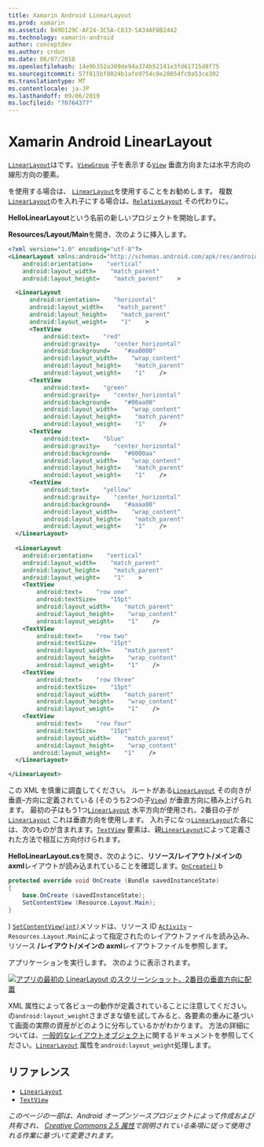 ```yaml
---
title: Xamarin Android LinearLayout
ms.prod: xamarin
ms.assetid: B49D129C-AF24-3C5A-C833-5A34AFBB2442
ms.technology: xamarin-android
author: conceptdev
ms.author: crdun
ms.date: 06/07/2018
ms.openlocfilehash: 14e9b352a309de94a374b52141e3fd61715d8f75
ms.sourcegitcommit: 57f815bf0024b1afe9754c0e28054fc0a53ce302
ms.translationtype: MT
ms.contentlocale: ja-JP
ms.lasthandoff: 09/06/2019
ms.locfileid: "70764377"
---
```

# <a name="xamarinandroid-linearlayout"></a>Xamarin Android LinearLayout

[`LinearLayout`](xref:Android.Widget.LinearLayout)はです。[`ViewGroup`](xref:Android.Views.ViewGroup)
子を表示する[`View`](xref:Android.Views.View)
垂直方向または水平方向の線形方向の要素。

を使用する場合は、 [`LinearLayout`](xref:Android.Widget.LinearLayout)を使用することをお勧めします。
複数[`LinearLayout`](xref:Android.Widget.LinearLayout)のを入れ子にする場合は、[`RelativeLayout`](xref:Android.Widget.RelativeLayout)
その代わりに。

**HelloLinearLayout**という名前の新しいプロジェクトを開始します。

**Resources/Layout/Main**を開き、次のように挿入します。

```xml
<?xml version="1.0" encoding="utf-8"?>
<LinearLayout xmlns:android="http://schemas.android.com/apk/res/android"
    android:orientation=    "vertical"
    android:layout_width=    "match_parent"
    android:layout_height=    "match_parent"    >

  <LinearLayout
      android:orientation=    "horizontal"
      android:layout_width=    "match_parent"
      android:layout_height=    "match_parent"
      android:layout_weight=    "1"    >
      <TextView
          android:text=    "red"
          android:gravity=    "center_horizontal"
          android:background=    "#aa0000"
          android:layout_width=    "wrap_content"
          android:layout_height=    "match_parent"
          android:layout_weight=    "1"    />
      <TextView
          android:text=    "green"
          android:gravity=    "center_horizontal"
          android:background=    "#00aa00"
          android:layout_width=    "wrap_content"
          android:layout_height=    "match_parent"
          android:layout_weight=    "1"    />
      <TextView
          android:text=    "blue"
          android:gravity=    "center_horizontal"
          android:background=    "#0000aa"
          android:layout_width=    "wrap_content"
          android:layout_height=    "match_parent"
          android:layout_weight=    "1"    />
      <TextView
          android:text=    "yellow"
          android:gravity=    "center_horizontal"
          android:background=    "#aaaa00"
          android:layout_width=    "wrap_content"
          android:layout_height=    "match_parent"
          android:layout_weight=    "1"    />
  </LinearLayout>
        
  <LinearLayout
    android:orientation=    "vertical"
    android:layout_width=    "match_parent"
    android:layout_height=    "match_parent"
    android:layout_weight=    "1"    >
    <TextView
        android:text=    "row one"
        android:textSize=    "15pt"
        android:layout_width=    "match_parent"
        android:layout_height=    "wrap_content"
        android:layout_weight=    "1"    />
    <TextView
        android:text=    "row two"
        android:textSize=    "15pt"
        android:layout_width=    "match_parent"
        android:layout_height=    "wrap_content"
        android:layout_weight=    "1"    />
    <TextView
        android:text=    "row three"
        android:textSize=    "15pt"
        android:layout_width=    "match_parent"
        android:layout_height=    "wrap_content"
        android:layout_weight=    "1"    />
    <TextView
        android:text=    "row four"
        android:textSize=    "15pt"
        android:layout_width=    "match_parent"
        android:layout_height=    "wrap_content"
       android:layout_weight=    "1"    />
  </LinearLayout>

</LinearLayout>
```

この XML を慎重に調査してください。 ルートがある[`LinearLayout`](xref:Android.Widget.LinearLayout)
その向きが垂直&ndash;方向に定義されている (そのうち2つの子[`View`](xref:Android.Views.View)) が垂直方向に積み上げられます。 最初の子はもう1つ[`LinearLayout`](xref:Android.Widget.LinearLayout)
水平方向が使用され、2番目の子が[`LinearLayout`](xref:Android.Widget.LinearLayout)
これは垂直方向を使用します。 入れ子になっ[`LinearLayout`](xref:Android.Widget.LinearLayout)た各には、次のものが含まれます。[`TextView`](xref:Android.Widget.TextView)
要素は、親[`LinearLayout`](xref:Android.Widget.LinearLayout)によって定義された方法で相互に方向付けられます。

**HelloLinearLayout.cs**を開き、次のように、**リソース/レイアウト/メインの axml**レイアウトが読み込まれていることを確認します。[`OnCreate()`](xref:Android.App.Activity.OnCreate*)
b

```csharp
protected override void OnCreate (Bundle savedInstanceState)
{
    base.OnCreate (savedInstanceState);
    SetContentView (Resource.Layout.Main);
}
```

) [`SetContentView(int)`](xref:Android.App.Activity.SetContentView*)メソッドは、リソース ID [`Activity`](xref:Android.App.Activity) &ndash; `Resources.Layout.Main`によって指定されたのレイアウトファイルを読み込み、リソース **/レイアウト/メインの axml**レイアウトファイルを参照します。

アプリケーションを実行します。 次のように表示されます。

[![アプリの最初の LinearLayout のスクリーンショット、2番目の垂直方向に配置](linear-layout-images/helloviews1.png)](linear-layout-images/helloviews1.png#lightbox)

XML 属性によって各ビューの動作が定義されていることに注意してください。 の`android:layout_weight`さまざまな値を試してみると、各要素の重みに基づいて画面の実際の資産がどのように分布しているかがわかります。 方法の詳細については、[一般的なレイアウトオブジェクト](https://developer.android.com/guide/topics/ui/declaring-layout.html)に関するドキュメントを参照してください。[`LinearLayout`](xref:Android.Widget.LinearLayout)
属性を`android:layout_weight`処理します。

## <a name="references"></a>リファレンス

- [`LinearLayout`](xref:Android.Widget.LinearLayout)
- [`TextView`](xref:Android.Widget.TextView)

_このページの一部は、Android オープンソースプロジェクトによって作成および共有され、 [Creative Commons 2.5 属性](http://creativecommons.org/licenses/by/2.5/)で説明されている条項に従って使用される作業に基づいて変更されます。_
